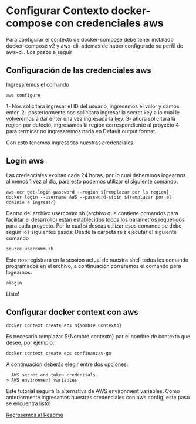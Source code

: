 # Configurar Contexto docker-compose con credenciales aws
Para configurar el contexto de docker-compose debe tener instalado docker-compose v2 y aws-cli, ademas de haber configurado su perfil de aws-cli.
Los pasos a seguir

## Configuración de las credenciales aws
Ingresaremos el comando
```
aws configure
```
1- Nos solicitara ingresar el ID del usuario, ingresemos el valor y damos enter.
2- posteriormente nos solicitara ingresar la secret key a lo cual le volveremos a dar enter una vez ingresada la key.
3- ahora solicitara la region por defecto, ingresamos la region correspondiente al proyecto
4- para terminar no ingresaremos nada en Default output format.

Con esto tenemos ingresadas nuestras credenciales.

## Login aws
Las credenciales expiran cada 24 horas, por lo cual deberemos logearnos al menos 1 vez al dia, para esto podemos utilizar el siguiente comando:

```
aws ecr get-login-password --region ${remplazar por la region} | docker login --username AWS --password-stdin ${remplazar por el dominio a ingresar}
```

Dentro del archivo usercomm.sh (archivo que contiene comandos para facilitar el desarrollo) están establecidos todos los parametros requeridos para cada proyecto. Por lo cual si deseas utilizar esos comando se debe seguir los siguientes pasos:
Desde la carpeta raiz ejecutar el siguiente comando
```
source usercomm.sh

```
Esto nos registrara en la session actual de nuestra shell todos los comando programados en el archivo, a continuación correremos el comando para logearnos:
```
alogin
```
Listo!

## Configurar docker context con aws

```
docker context create ecs ${Nombre Contexto}
```

Es necesario remplazar ${Nombre contexto} por el nombre de contexto que desee, por ejemplo:
```
docker context create ecs confinanzas-go
```

A continuación deberás elegir entre dos opciones:

```
  AWS secret and token credentials
> AWS environment variables
```

Este tutorial seguirá la alternativa de AWS environment variables.
Como anteriormente ingresamos nuestras credenciales con aws config, este paso se encuentra listo!

[Regresemos al Readme](../README.md)